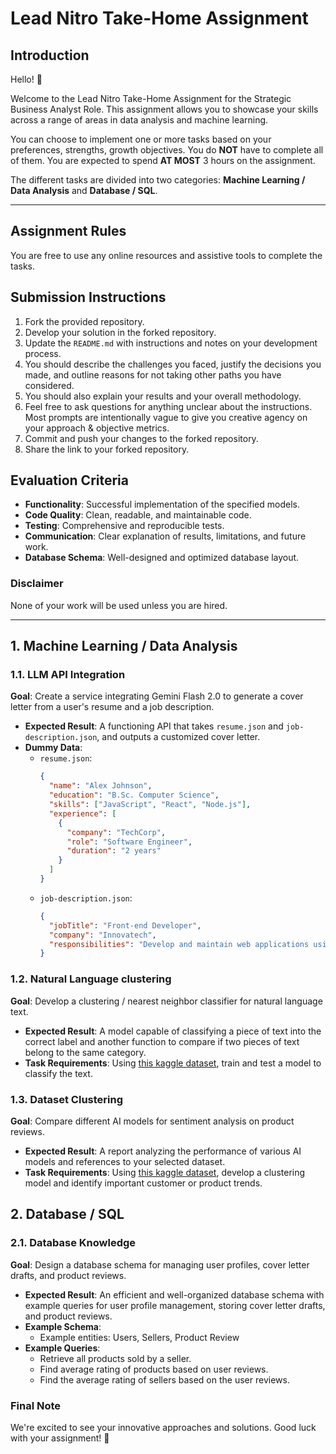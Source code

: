 # Lead Nitro Take-Home Assignment

## Introduction
Hello! 👋

Welcome to the Lead Nitro Take-Home Assignment for the Strategic Business Analyst Role. This assignment allows you to showcase your skills across a range of areas in data analysis and machine learning.

You can choose to implement one or more tasks based on your preferences, strengths, growth objectives. You do **NOT** have to complete all of them. You are expected to spend **AT MOST** 3 hours on the assignment.

The different tasks are divided into two categories: **Machine Learning / Data Analysis** and **Database / SQL**.


--- 
## Assignment Rules
You are free to use any online resources and assistive tools to complete the tasks.

## Submission Instructions
1. Fork the provided repository.
2. Develop your solution in the forked repository.
3. Update the `README.md` with instructions and notes on your development process.
4. You should describe the challenges you faced, justify the decisions you made, and outline reasons for not taking other paths you have considered.
5. You should also explain your results and your overall methodology.
6. Feel free to ask questions for anything unclear about the instructions. Most prompts are intentionally vague to give you creative agency on your approach & objective metrics.
7. Commit and push your changes to the forked repository.
8. Share the link to your forked repository.

## Evaluation Criteria
- **Functionality**: Successful implementation of the specified models.
- **Code Quality**: Clean, readable, and maintainable code.
- **Testing**: Comprehensive and reproducible tests.
- **Communication**: Clear explanation of results, limitations, and future work.
- **Database Schema**: Well-designed and optimized database layout.

### Disclaimer
None of your work will be used unless you are hired. 

---

## 1. Machine Learning / Data Analysis

### 1.1. LLM API Integration
**Goal**: Create a service integrating Gemini Flash 2.0 to generate a cover letter from a user's resume and a job description.
- **Expected Result**: A functioning API that takes `resume.json` and `job-description.json`, and outputs a customized cover letter.
- **Dummy Data**:
  - `resume.json`: 
    ```json
    {
      "name": "Alex Johnson",
      "education": "B.Sc. Computer Science",
      "skills": ["JavaScript", "React", "Node.js"],
      "experience": [
        {
          "company": "TechCorp",
          "role": "Software Engineer",
          "duration": "2 years"
        }
      ]
    }
    ```
  - `job-description.json`:
    ```json
    {
      "jobTitle": "Front-end Developer",
      "company": "Innovatech",
      "responsibilities": "Develop and maintain web applications using React and Node.js"
    }
    ```

### 1.2. Natural Language clustering
**Goal**: Develop a clustering / nearest neighbor classifier for natural language text.
- **Expected Result**: A model capable of classifying a piece of text into the correct label and another function to compare if two pieces of text belong to the same category.
- **Task Requirements**: Using [this kaggle dataset](https://www.kaggle.com/datasets/tanishqdublish/text-classification-documentation), train and test a model to classify the text.

### 1.3. Dataset Clustering
**Goal**: Compare different AI models for sentiment analysis on product reviews.
- **Expected Result**: A report analyzing the performance of various AI models and references to your selected dataset.
- **Task Requirements**: Using [this kaggle dataset](https://www.kaggle.com/datasets/yasserh/customer-segmentation-dataset), develop a clustering model and identify important customer or product trends.

## 2. Database / SQL

### 2.1. Database Knowledge
**Goal**: Design a database schema for managing user profiles, cover letter drafts, and product reviews.
- **Expected Result**: An efficient and well-organized database schema with example queries for user profile management, storing cover letter drafts, and product reviews.
- **Example Schema**:
  - Example entities: Users, Sellers, Product Review
- **Example Queries**: 
  - Retrieve all products sold by a seller.
  - Find average rating of products based on user reviews.
  - Find the average rating of sellers based on the user reviews.


### Final Note
We're excited to see your innovative approaches and solutions. Good luck with your assignment! 🚀
